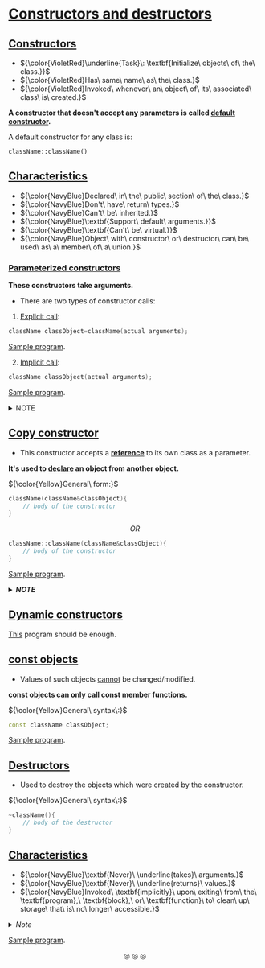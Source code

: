 # <ins>Constructors and destructors</ins>

## <ins>Constructors</ins>
* ${\color{VioletRed}\underline{Task}\: \textbf{Initialize\ objects\ of\ the\ class.}}$
* ${\color{VioletRed}Has\ same\ name\ as\ the\ class.}$
* ${\color{VioletRed}Invoked\ whenever\ an\ object\ of\ its\ associated\ class\ is\ created.}$

**A constructor that doesn't accept any parameters is called <ins>default constructor</ins>.**

A default constructor for any class is:

```
className::className()
```

## <ins>Characteristics</ins>
* ${\color{NavyBlue}Declared\ in\ the\ public\ section\ of\ the\ class.}$
* ${\color{NavyBlue}Don't\ have\ return\ types.}$
* ${\color{NavyBlue}Can't\ be\ inherited.}$
* ${\color{NavyBlue}\textbf{Support\ default\ arguments.}}$
* ${\color{NavyBlue}\textbf{Can't\ be\ virtual.}}$
* ${\color{NavyBlue}Object\ with\ constructor\ or\ destructor\ can\ be\ used\ as\ a\ member\ of\ a\ union.}$

### <ins>Parameterized constructors</ins>
**These constructors take arguments.**

* There are two types of constructor calls:
1. <ins>Explicit call</ins>:
```c++
className classObject=className(actual arguments);
```
[Sample program](https://github.com/C0DER11101/CPP/blob/quickCPP/ConstructorsDestructors/Programs/parameterizedCons.cpp).

2. <ins>Implicit call</ins>:
```c++
className classObject(actual arguments);
```
[Sample program](https://github.com/C0DER11101/CPP/blob/quickCPP/ConstructorsDestructors/Programs/parameterizedCons2.cpp).


<details>
<summary>NOTE</summary>

**Constructors defined inside a class are inline constructors.**

**Parameters of a constructor can be of any type except that of the class to which it belongs.**

**However it may take a reference to its own class(then it's a copy constructor).**

</details>

## <ins>Copy constructor</ins>
* This constructor accepts a <ins><strong>reference</strong></ins> to its own class as a parameter.

**It's used to <ins>declare</ins> an object from another object.**

${\color{Yellow}General\ form:}$

```c++
className(className&classObject){
	// body of the constructor
}
```

$$OR$$

```c++
className::className(className&classObject){
	// body of the constructor
}
```

[Sample program](https://github.com/C0DER11101/CPP/blob/quickCPP/ConstructorsDestructors/Programs/copyConst.cpp).

<details>
<summary><strong><em>NOTE</em></strong></summary>
<strong>If you have defined a copy constructor in your program then an object assignment such as</strong>:
className classObject2=classObject1;

will also invoke the copy constructor.

Otherwise <strong>if there is no copy constructor in your program, then the compiler supplies its own copy constructor</strong>.

</details>

## <ins>Dynamic constructors</ins>
[This](https://github.com/C0DER11101/CPP/blob/quickCPP/ConstructorsDestructors/Programs/dynamicConst.cpp) program should be enough.

## <ins>const objects</ins>
* Values of such objects <ins>cannot</ins> be changed/modified.

${\textbf{const\ objects\ can\ only\ call\ const\ member\ functions.}}$

${\color{Yellow}General\ syntax\:}$

```c++
const className classObject;
```

[Sample program](https://github.com/C0DER11101/CPP/blob/quickCPP/ConstructorsDestructors/Programs/constObjects.cpp).


## <ins>Destructors</ins>
* Used to destroy the objects which were created by the constructor.

${\color{Yellow}General\ syntax\:}$

```c++
~className(){
	// body of the destructor
}
```

## <ins>Characteristics</ins>
* ${\color{NavyBlue}\textbf{Never}\ \underline{takes}\ arguments.}$
* ${\color{NavyBlue}\textbf{Never}\ \underline{returns}\ values.}$
* ${\color{NavyBlue}Invoked\ \textbf{implicitly}\ upon\ exiting\ from\ the\ \textbf{program},\ \textbf{block},\ or\ \textbf{function}\ to\ clean\ up\ storage\ that\ is\ no\ longer\ accessible.}$

<details>
<summary><em>Note</em></summary>

&#9658;<strong>As the program control leaves the <em>current block</em>, the objects in the block start getting destroyed one by
one as the destructor is called for each object in that block.</strong>

&#9658; <strong>Objects are destroyed in the <em>reverse order</em> of their creation.</strong>

</details>

[Sample program](https://github.com/C0DER11101/CPP/blob/quickCPP/ConstructorsDestructors/Programs/destObjects.cpp).

<p align="center">
&#9678; &#9678; &#9678;
</p>
